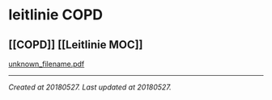 # leitlinie COPD
 [[COPD]] [[Leitlinie MOC]] 
---



[unknown\_filename.pdf](./resources/201805270942_leitlinie_COPD.resources/unknown_filename.pdf)

---

_Created at 20180527._
_Last updated at 20180527._



